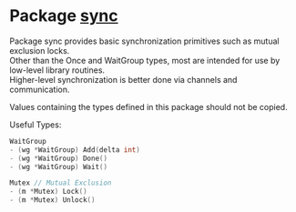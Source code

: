 # Package [sync](https://pkg.go.dev/sync)
Package sync provides basic synchronization primitives such as mutual exclusion locks.  
Other than the Once and WaitGroup types, most are intended for use by low-level library routines.  
Higher-level synchronization is better done via channels and communication.  

Values containing the types defined in this package should not be copied.  

Useful Types:  
```go
WaitGroup
- (wg *WaitGroup) Add(delta int)
- (wg *WaitGroup) Done()
- (wg *WaitGroup) Wait()

Mutex // Mutual Exclusion
- (m *Mutex) Lock()
- (m *Mutex) Unlock()
```
